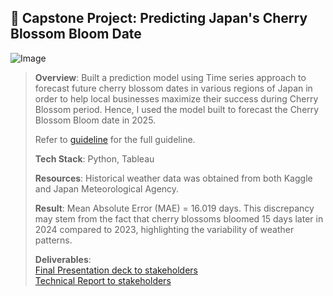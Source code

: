 ## 🌸 Capstone Project: Predicting Japan's Cherry Blossom Bloom Date
![Image](https://github.com/user-attachments/assets/8ff62946-7225-4dc9-8b47-be74525a2086)
> **Overview**: Built a prediction model using Time series approach to forecast future cherry blossom dates in various regions of Japan in order to help local businesses maximize their success during Cherry Blossom period. Hence, I used the model built to forecast the Cherry Blossom Bloom date in 2025.
>
> Refer to [guideline](DAI_Capstone_Project_Guidelines.pdf) for the full guideline.
> 
> **Tech Stack**: Python, Tableau
>
> **Resources**: Historical weather data was obtained from both Kaggle and Japan Meteorological Agency.
>
> **Result**: Mean Absolute Error (MAE) =  16.019 days. This discrepancy may stem from the fact that cherry blossoms bloomed 15 days later in 2024 compared to 2023, highlighting the variability of weather patterns.
>
> **Deliverables**: <br/> 
> [Final Presentation deck to stakeholders](https://github.com/amandaluah/cherry-blossoms/blob/a911d20672088fc52601efc37aba329ae89945ac/Predicting%20Cherry%20Blossom_%20Presentation%20Deck.pdf) <br/>
> [Technical Report to stakeholders](https://github.com/amandaluah/cherry-blossoms/blob/a911d20672088fc52601efc37aba329ae89945ac/Predicting%20Cherry%20Blossom_%20Technical%20Report.pdf) <br/>
